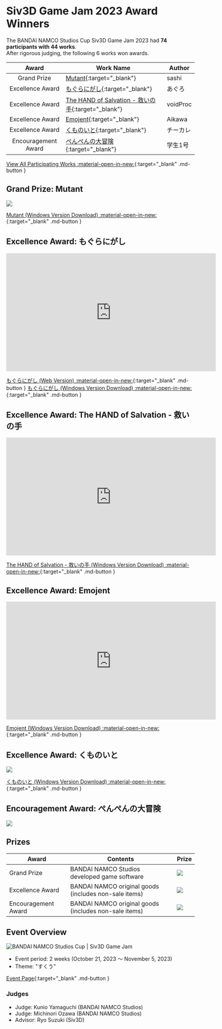 # Siv3D Game Jam 2023 Award Winners
The BANDAI NAMCO Studios Cup Siv3D Game Jam 2023 had **74 participants with 44 works**.  
After rigorous judging, the following 6 works won awards.

| Award | Work Name | Author |
|:---:| --- | --- |
| Grand Prize | [Mutant](https://scrapbox.io/bnscup2023/Mutant){:target="_blank"} | sashi |
| Excellence Award | [もぐらにがし](https://scrapbox.io/bnscup2023/もぐらにがし){:target="_blank"} | あぐろ |
| Excellence Award | [The HAND of Salvation - 救いの手](https://scrapbox.io/bnscup2023/The_HAND_of_Salvation_-_救いの手){:target="_blank"} | voidProc |
| Excellence Award | [Emojent](https://scrapbox.io/bnscup2023/Emojent){:target="_blank"} | Aikawa |
| Excellence Award | [くものいと](https://scrapbox.io/bnscup2023/くものいと){:target="_blank"} | チーカレ |
| Encouragement Award | [ぺんぺんの大冒険](https://scrapbox.io/bnscup2023/ぺんぺんの大冒険){:target="_blank"} | 学生1号 |

[View All Participating Works :material-open-in-new:](https://scrapbox.io/bnscup2023/){:target="_blank" .md-button } 

## Grand Prize: Mutant
![](https://raw.githubusercontent.com/Siv3D/siv3d.site.resource/main/v7/event/bnscup2023/mut.jpg)

[Mutant (Windows Version Download) :material-open-in-new:](https://github.com/sashi0034/Sukuu/releases/){:target="_blank" .md-button } 

## Excellence Award: もぐらにがし
<iframe width="560" height="315" src="https://www.youtube-nocookie.com/embed/lYllUGSWnUU?si=9MyXKHgQ5MP8KT6t" title="YouTube video player" frameborder="0" allow="accelerometer; autoplay; clipboard-write; encrypted-media; gyroscope; picture-in-picture; web-share" allowfullscreen></iframe>

[もぐらにがし (Web Version) :material-open-in-new:](https://aguroshou.github.io/OpenSiv3D_Game/){:target="_blank" .md-button } [もぐらにがし (Windows Version Download) :material-open-in-new:](https://github.com/aguroshou/OpenSiv3D_Game/releases){:target="_blank" .md-button }


## Excellence Award: The HAND of Salvation - 救いの手
<iframe width="560" height="315" src="https://www.youtube-nocookie.com/embed/I08sDXKubUk?si=cRpENmqz88K8TWhy" title="YouTube video player" frameborder="0" allow="accelerometer; autoplay; clipboard-write; encrypted-media; gyroscope; picture-in-picture; web-share" allowfullscreen></iframe>

[The HAND of Salvation - 救いの手 (Windows Version Download) :material-open-in-new:](https://github.com/voidproc/hand/releases){:target="_blank" .md-button }


## Excellence Award: Emojent
<iframe width="560" height="315" src="https://www.youtube-nocookie.com/embed/ddhgXkmWKZU?si=Bf2bxnluvTd5Wkzj" title="YouTube video player" frameborder="0" allow="accelerometer; autoplay; clipboard-write; encrypted-media; gyroscope; picture-in-picture; web-share" allowfullscreen></iframe>

[Emojent (Windows Version Download) :material-open-in-new:](https://www.dropbox.com/scl/fi/6veu0xjfyzk5o6tuiyfuq/emojent.zip?rlkey=uif33xl33zifwln363eysxure&dl=0){:target="_blank" .md-button }


## Excellence Award: くものいと
![](https://raw.githubusercontent.com/Siv3D/siv3d.site.resource/main/v7/event/bnscup2023/kum.jpg)

[くものいと (Windows Version Download) :material-open-in-new:](https://drive.google.com/file/d/1SBbHxFaseFu3uJ7I0kloUAWp6P-OUGxs/view?usp=drive_link){:target="_blank" .md-button }


## Encouragement Award: ぺんぺんの大冒険
![](https://raw.githubusercontent.com/Siv3D/siv3d.site.resource/main/v7/event/bnscup2023/pen.jpg)




## Prizes

| Award | Contents | Prize |
| --- | --- | --- |
| Grand Prize | BANDAI NAMCO Studios developed game software | ![](https://raw.githubusercontent.com/Siv3D/siv3d.site.resource/main/v7/event/bnscup2023/1.png) |
| Excellence Award | BANDAI NAMCO original goods (includes non-sale items) | ![](https://raw.githubusercontent.com/Siv3D/siv3d.site.resource/main/v7/event/bnscup2023/3.jpg) |
| Encouragement Award | BANDAI NAMCO original goods (includes non-sale items) | ![](https://raw.githubusercontent.com/Siv3D/siv3d.site.resource/main/v7/event/bnscup2023/2.jpg) |

## Event Overview
<img src="https://raw.githubusercontent.com/Siv3D/siv3d.site.resource/main/v7/bnscup2023.png" alt="BANDAI NAMCO Studios Cup | Siv3D Game Jam">

- Event period: 2 weeks (October 21, 2023 ～ November 5, 2023)
- Theme: "すくう"

[Event Page](./gamejam.md){:target="_blank" .md-button } 

### Judges

- Judge: Kunio Yamaguchi (BANDAI NAMCO Studios)
- Judge: Michinori Ozawa (BANDAI NAMCO Studios)
- Advisor: Ryo Suzuki (Siv3D)